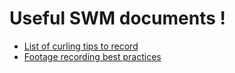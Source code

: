 # Useful SWM documents !

- [List of curling tips to record](https://github.com/Acendo-network/SWM/blob/main/Curling%20tips.md)
- [Footage recording best practices](https://github.com/Acendo-network/SWM/blob/main/Footage%20recording%20best%20practices.md)
